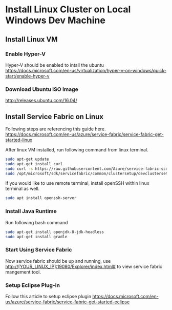 # Install Linux Cluster on Local Windows Dev Machine




## Install Linux VM

### Enable Hyper-V

Hyper-V should be enabled to intall the ubuntu 
<https://docs.microsoft.com/en-us/virtualization/hyper-v-on-windows/quick-start/enable-hyper-v>

### Download Ubuntu ISO Image

<http://releases.ubuntu.com/16.04/>

## Install Service Fabric on Linux

Following steps are referencing this guide here.
<https://docs.microsoft.com/en-us/azure/service-fabric/service-fabric-get-started-linux>

After linux VM installed, run following command from linux terminal.

``` Bash
sudo apt-get update
sudo apt-get install curl
sudo curl -s https://raw.githubusercontent.com/Azure/service-fabric-scripts-and-templates/master/scripts/SetupServiceFabric/SetupServiceFabric.sh | sudo bash
sudo /opt/microsoft/sdk/servicefabric/common/clustersetup/devclustersetup.sh
```

If you would like to use remote terminal, install openSSH within linux terminal as well.
``` Bash
sudo apt install openssh-server
```

### Install Java Runtime

Run following bash command

``` Bash
sudo apt-get install openjdk-8-jdk-headless
sudo apt-get install gradle
```

### Start Using Service Fabric

Now service fabric should be up and running, use <http://[YOUR_LINUX_IP]:19080/Explorer/index.html#> to view service fabric mangement tool.
 
### Setup Eclipse Plug-in

Follow this article to setup eclipse plugin
https://docs.microsoft.com/en-us/azure/service-fabric/service-fabric-get-started-eclipse
